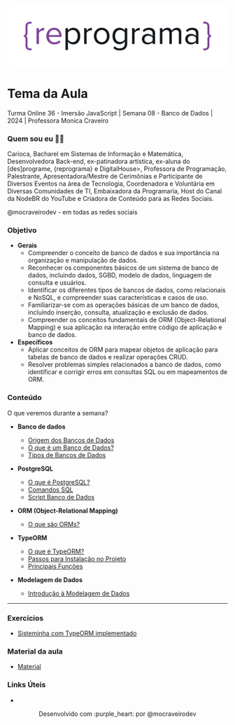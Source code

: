 <h1 align="center">
  <img src="assets/reprograma-fundos-claros.png" alt="logo reprograma" width="500">
</h1>

# Tema da Aula

Turma Online 36 - Imersão JavaScript | Semana 08 - Banco de Dados | 2024 | Professora Monica Craveiro

### Quem sou eu 👩‍💻

Carioca, Bacharel em Sistemas de Informação e Matemática, Desenvolvedora Back-end, ex-patinadora artística, ex-aluna do [des]programe, {reprograma} e DigitalHouse>, Professora de Programação, Palestrante, Apresentadora/Mestre de Cerimônias e Participante de Diversos Eventos na área de Tecnologia, Coordenadora e Voluntária em Diversas Comunidades de TI, Embaixadora da Programaria, Host do Canal da NodeBR do YouTube e Criadora de Conteúdo para as Redes Sociais.

@mocraveirodev - em todas as redes sociais

### Objetivo

- **Gerais**
    - Compreender o conceito de banco de dados e sua importância na organização e manipulação de dados.
    - Reconhecer os componentes básicos de um sistema de banco de dados, incluindo dados, SGBD, modelo de dados, linguagem de consulta e usuários.
    - Identificar os diferentes tipos de bancos de dados, como relacionais e NoSQL, e compreender suas características e casos de uso.
    - Familiarizar-se com as operações básicas de um banco de dados, incluindo inserção, consulta, atualização e exclusão de dados.
    - Compreender os conceitos fundamentais de ORM (Object-Relational Mapping) e sua aplicação na interação entre código de aplicação e banco de dados.
- **Específicos**
    - Aplicar conceitos de ORM para mapear objetos de aplicação para tabelas de banco de dados e realizar operações CRUD.
    - Resolver problemas simples relacionados a banco de dados, como identificar e corrigir erros em consultas SQL ou em mapeamentos de ORM.

### Conteúdo

O que veremos durante a semana?

- **Banco de dados**
    - [Origem dos Bancos de Dados](/conteudo/origem.md)
    - [O que é um Banco de Dados?](/conteudo/definicao.md)
    - [Tipos de Bancos de Dados](/conteudo/tipos.md)

- **PostgreSQL**
    - [O que é PostgreSQL?](/conteudo/postgres.md)
    - [Comandos SQL](/conteudo/comandos.md)
    - [Script Banco de Dados](/conteudo/script.md)

- **ORM (Object-Relational Mapping)**
    - [O que são ORMs? ](/conteudo/orm.md)

- **TypeORM**
    - [O que é TypeORM?](/conteudo/typeorm.md)
    - [Passos para Instalação no Projeto](/conteudo/instalacao.md)
    - [Principais Funções](/conteudo/funcoes.md)

- **Modelagem de Dados**
    - [Introdução à Modelagem de Dados](/conteudo/intromodelagem.md)

***
### Exercícios 
* [Sisteminha com TypeORM implementado](/exercicios/para-sala/)

### Material da aula 
* [Material](/material)

### Links Úteis
* 

<p align="center">
Desenvolvido com :purple_heart: por @mocraveirodev
</p>
